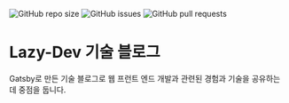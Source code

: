 ![GitHub repo size](https://img.shields.io/github/repo-size/jaem1n207/lazy-dev?color=%23efaec1&style=flat-badge)
![GitHub issues](https://img.shields.io/github/issues/jaem1n207/lazy-dev?color=%23efaec1&style=flat-badge)
![GitHub pull requests](https://img.shields.io/github/issues-pr/jaem1n207/lazy-dev?color=%23efaec1&style=flat-badge)

# Lazy-Dev 기술 블로그

Gatsby로 만든 기술 블로그로 웹 프런트 엔드 개발과 관련된 경험과 기술을 공유하는 데 중점을 둡니다.

